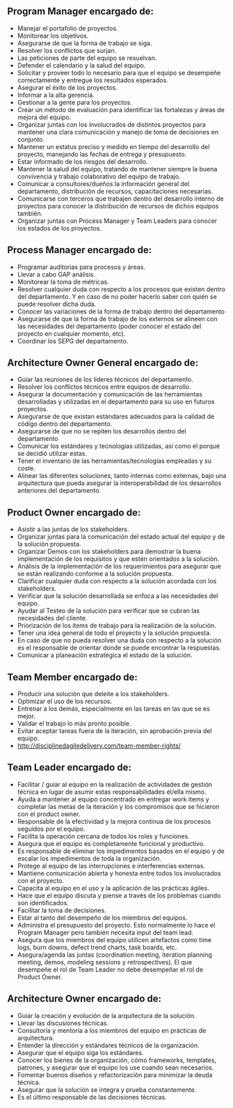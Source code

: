 ## Program Manager encargado de: 
* Manejar el portafolio de proyectos. 
* Monitorear los objetivos. 
* Asegurarse de que la forma de trabajo se siga. 
* Resolver los conflictos que surjan. 
* Las peticiones de parte del equipo se resuelvan. 
* Defender el calendario y la salud del equipo. 
* Solicitar y proveer todo lo necesario para que el equipo se desempeñe correctamente y entregue los resultados esperados. 
* Asegurar el éxito de los proyectos. 
* Informar a la alta gerencia. 
* Gestionar a la gente para los proyectos. 
* Crear un método de evaluación para identificar las fortalezas y áreas de mejora del equipo. 
* Organizar juntas con los involucrados de distintos proyectos para mantener una clara comunicación y manejo de toma de decisiones en conjunto. 
* Mantener un estatus preciso y medido en tiempo del desarrollo del proyecto, manejando las fechas de entrega y presupuesto. 
* Estar informado de los riesgos del desarrollo. 
* Mantener la salud del equipo, tratando de mantener siempre la buena convivencia y trabajo colaborativo del equipo de trabajo. 
* Comunicar a consultores/dueños la información general del departamento, distribución de recursos, capacitaciones necesarias. 
* Comunicarse con terceros que trabajen dentro del desarrollo interno de proyectos para conocer la distribución de recursos de dichos equipos también. 
* Organizar juntas con Process Manager y Team Leaders para conocer los estados de los proyectos. 

## Process Manager encargado de: 
* Programar auditorias para procesos y áreas. 
* Llevar a cabo GAP análisis. 
* Monitorear la toma de métricas. 
* Resolver cualquier duda con respecto a los procesos que existen dentro del departamento. Y en caso de no poder hacerlo saber con quién se puede resolver dicha duda. 
* Conocer las variaciones de la forma de trabajo dentro del departamento 
* Asegurarse de que la forma de trabajo de los externos se alineen con las necesidades del departamento (poder conocer el estado del proyecto en cualquier momento, etc). 
* Coordinar los SEPG del departamento. 

## Architecture Owner General encargado de: 
* Guiar las reuniones de los líderes técnicos del departamento. 
* Resolver los conflictos técnicos entre equipos de desarrollo. 
* Asegurar la documentación y comunicación de las herramientas desarrolladas y utilizadas en el departamento para su uso en futuros proyectos. 
* Asegurarse de que existan estándares adecuados para la calidad de código dentro del departamento. 
* Asegurarse de que no se repiten los desarrollos dentro del departamento 
* Comunicar los estándares y tecnologías utilizadas, así como el porqué se decidió utilizar estas. 
* Tener el inventario de las herramientas/tecnologías empleadas y su coste. 
* Alinear las diferentes soluciones, tanto internas como externas, bajo una arquitectura que pueda asegurar la interoperabilidad de los desarrollos anteriores del departamento. 

## Product Owner encargado de: 
* Asistir a las juntas de los stakeholders. 
* Organizar juntas para la comunicación del estado actual del equipo y de la solución propuesta. 
* Organizar Demos con los stakeholders para demostrar la buena implementación de los requisitos y que estén orientados a la solución. 
* Análisis de la implementación de los requerimientos para asegurar que se están realizando conforme a la solución propuesta. 
* Clarificar cualquier duda con respecto a la solución acordada con los stakeholders. 
* Verificar que la solución desarrollada se enfoca a las necesidades del equipo. 
* Ayudar al Testeo de la solución para verificar que se cubran las necesidades del cliente. 
* Priorización de los ítems de trabajo para la realización de la solución. 
* Tener una idea general de todo el proyecto y la solución propuesta. 
* En caso de que no pueda resolver una duda con respecto a la solución es el responsable de orientar donde se puede encontrar la respuestas. 
* Comunicar a planeación estratégica el estado de la solución. 

## Team Member encargado de: 
* Producir una solución que deleite a los stakeholders. 
* Optimizar el uso de los recursos. 
* Entrenar a los demás, especialmente en las tareas en las que se es mejor. 
* Validar el trabajo lo más pronto posible. 
* Evitar aceptar tareas fuera de la iteración, sin aprobación previa del equipo. 
* http://disciplinedagiledelivery.com/team-member-rights/ 

## Team Leader encargado de: 
* Facilitar / guiar al equipo en la realización de actividades de gestión técnica en lugar de asumir estas responsabilidades él/ella mismo. 
* Ayuda a mantener al equipo concentrado en entregar work items y completar las metas de la iteración y los compromisos que se hicieron con el product owner. 
* Responsable de la efectividad y la mejora continua de los procesos seguidos por el equipo. 
* Facilita la operación cercana de todos los roles y funciones. 
* Asegura que el equipo es completamente funcional y productivo. 
* Es responsable de eliminar los impedimentos basados en el equipo y de escalar los impedimentos de toda la organización. 
* Protege al equipo de las interrupciones e interferencias externas. 
* Mantiene comunicación abierta y honesta entre todos los involucrados con el proyecto. 
* Capacita al equipo en el uso y la aplicación de las prácticas ágiles. 
* Hace que el equipo discuta y piense a través de los problemas cuando son identificados. 
* Facilitar la toma de decisiones. 
* Estar al tanto del desempeño de los miembros del equipos. 
* Administra el presupuesto del proyecto. Esto normalmente lo hace el Program Manager pero también necesita input del team lead. 
* Asegura que los miembros del equipo utilicen artefactos como time logs, burn downs, defect trend charts, task boards, etc. 
* Asegura/agenda las juntas (coordination meeting, iteration planning meeting, demos, modeling sessions y retrospectives). El que desempeñe el rol de Team Leader no debe desempeñar el rol de Product Owner. 

## Architecture Owner encargado de: 
* Guiar la creación y evolución de la arquitectura de la solución. 
* Llevar las discusiones técnicas. 
* Consultoría y mentoría a los miembros del equipo en prácticas de arquitectura. 
* Entender la dirección y estándares técnicos de la organización. 
* Asegurar que el equipo siga los estándares. 
* Conocer los bienes de la organización, cómo frameworks, templates, patrones, y asegurar que el equipo los use cuando sean necesarios. 
* Fomentar buenos diseños y refactorización para minimizar la deuda técnica. 
* Asegurar que la solución se integra y prueba constantemente. 
* Es el último responsable de las decisiones técnicas. 
